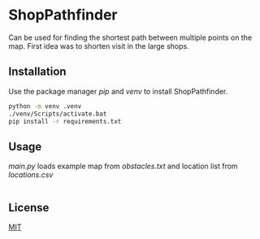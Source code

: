# ShopPathfinder

Can be used for finding the shortest path between multiple points on the map. First idea was to shorten visit in the large shops.

## Installation

Use the package manager *pip* and *venv* to install ShopPathfinder.

```bash
python -m venv .venv
./venv/Scripts/activate.bat
pip install -r requirements.txt
```

## Usage
*main.py* loads example map from *obstacles.txt* and location list from *locations.csv* 


```python

```

## License

[MIT](https://choosealicense.com/licenses/mit/)